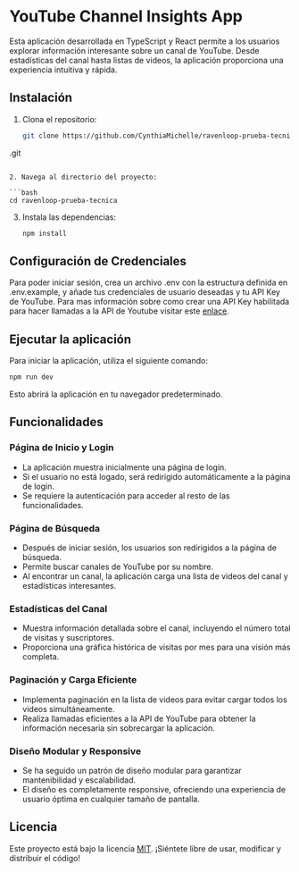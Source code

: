 # YouTube Channel Insights App

Esta aplicación desarrollada en TypeScript y React permite a los usuarios explorar información interesante sobre un canal de YouTube. Desde estadísticas del canal hasta listas de videos, la aplicación proporciona una experiencia intuitiva y rápida.

## Instalación

1. Clona el repositorio:

   ```bash
   git clone https://github.com/CynthiaMichelle/ravenloop-prueba-tecnica
.git
   ```

2. Navega al directorio del proyecto:

   ```bash
   cd ravenloop-prueba-tecnica
   ```

3. Instala las dependencias:

   ```bash
   npm install
   ```

## Configuración de Credenciales

Para poder iniciar sesión, crea un archivo .env con la estructura definida en .env.example, y añade tus credenciales de usuario deseadas y tu API Key de YouTube. Para mas información sobre como crear una API Key habilitada para hacer llamadas a la API de Youtube visitar este [enlace](https://blog.hubspot.com/website/how-to-get-youtube-api-key).

## Ejecutar la aplicación

Para iniciar la aplicación, utiliza el siguiente comando:

```bash
npm run dev
```

Esto abrirá la aplicación en tu navegador predeterminado.

## Funcionalidades

### Página de Inicio y Login

- La aplicación muestra inicialmente una página de login.
- Si el usuario no está logado, será redirigido automáticamente a la página de login.
- Se requiere la autenticación para acceder al resto de las funcionalidades.

### Página de Búsqueda

- Después de iniciar sesión, los usuarios son redirigidos a la página de búsqueda.
- Permite buscar canales de YouTube por su nombre.
- Al encontrar un canal, la aplicación carga una lista de videos del canal y estadísticas interesantes.

### Estadísticas del Canal

- Muestra información detallada sobre el canal, incluyendo el número total de visitas y suscriptores.
- Proporciona una gráfica histórica de visitas por mes para una visión más completa.

### Paginación y Carga Eficiente

- Implementa paginación en la lista de videos para evitar cargar todos los videos simultáneamente.
- Realiza llamadas eficientes a la API de YouTube para obtener la información necesaria sin sobrecargar la aplicación.

### Diseño Modular y Responsive

- Se ha seguido un patrón de diseño modular para garantizar mantenibilidad y escalabilidad.
- El diseño es completamente responsive, ofreciendo una experiencia de usuario óptima en cualquier tamaño de pantalla.

## Licencia

Este proyecto está bajo la licencia [MIT](LICENSE). ¡Siéntete libre de usar, modificar y distribuir el código!
